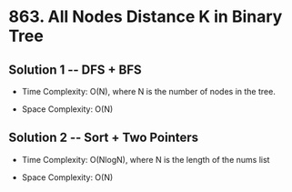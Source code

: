 # 863. All Nodes Distance K in Binary Tree

## Solution 1 -- DFS + BFS

* Time Complexity: O(N), where N is the number of nodes in the tree.

* Space Complexity: O(N)

## Solution 2 -- Sort + Two Pointers

* Time Complexity: O(NlogN), where N is the length of the nums list

* Space Complexity: O(N)
